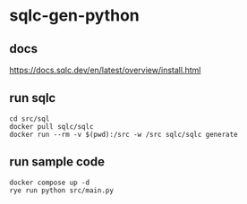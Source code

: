 # sqlc-gen-python

## docs

https://docs.sqlc.dev/en/latest/overview/install.html

## run sqlc

```shell
cd src/sql
docker pull sqlc/sqlc
docker run --rm -v $(pwd):/src -w /src sqlc/sqlc generate
```

## run sample code

```shell
docker compose up -d
rye run python src/main.py
```

